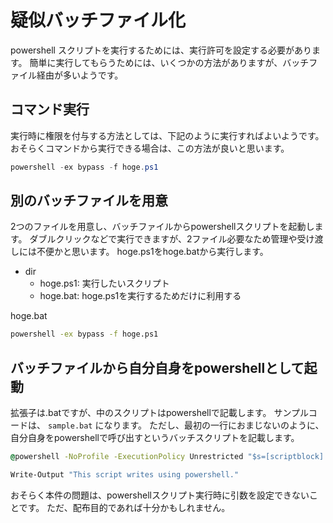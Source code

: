# 疑似バッチファイル化

powershell スクリプトを実行するためには、実行許可を設定する必要があります。
簡単に実行してもらうためには、いくつかの方法がありますが、バッチファイル経由が多いようです。

## コマンド実行

実行時に権限を付与する方法としては、下記のように実行すればよいようです。
おそらくコマンドから実行できる場合は、この方法が良いと思います。

```ps1
powershell -ex bypass -f hoge.ps1
```

## 別のバッチファイルを用意

2つのファイルを用意し、バッチファイルからpowershellスクリプトを起動します。
ダブルクリックなどで実行できますが、2ファイル必要なため管理や受け渡しには不便かと思います。
hoge.ps1をhoge.batから実行します。

- dir
  - hoge.ps1: 実行したいスクリプト
  - hoge.bat: hoge.ps1を実行するためだけに利用する

hoge.bat

```bat
powershell -ex bypass -f hoge.ps1
```

## バッチファイルから自分自身をpowershellとして起動

拡張子は.batですが、中のスクリプトはpowershellで記載します。
サンプルコードは、 `sample.bat` になります。
ただし、最初の一行におまじないのように、自分自身をpowershellで呼び出すというバッチスクリプトを記載します。

```bat
@powershell -NoProfile -ExecutionPolicy Unrestricted "$s=[scriptblock]::create((gc \"%~f0\"|?{$_.readcount -gt 1})-join\"`n\");&$s" %*&goto:eof

Write-Output "This script writes using powershell."
```

おそらく本件の問題は、powershellスクリプト実行時に引数を設定できないことです。
ただ、配布目的であれば十分かもしれません。

